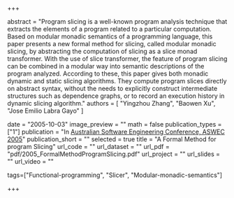 +++

abstract = "Program slicing is a well-known program analysis technique that extracts the elements of a program related to a particular computation. Based on modular monadic semantics of a programming language, this paper presents a new formal method for slicing, called modular monadic slicing, by abstracting the computation of slicing as a slice monad transformer. With the use of slice transformer, the feature of program slicing can be combined in a modular way into semantic descriptions of the program analyzed. According to these, this paper gives both monadic dynamic and static slicing algorithms. They compute program slices directly on abstract syntax, without the needs to explicitly construct intermediate structures such as dependence graphs, or to record an execution history in dynamic slicing algorithm." 
authors = [
 "Yingzhou Zhang",
 "Baowen Xu", 
 "Jose Emilio Labra Gayo"
 ]

date = "2005-10-03"
image_preview = ""
math = false
publication_types = ["1"]
publication = "In [Australian Software Engineering Conference, ASWEC 2005](http://aswec2005.itee.uq.edu.au/home.php)"
publication_short = ""
selected = true
title = "A Formal Method for program Slicing"
url_code = ""
url_dataset = ""
url_pdf = "pdf/2005_FormalMethodProgramSlicing.pdf"
url_project = ""
url_slides = ""
url_video = ""

tags=["Functional-programming", "Slicer", "Modular-monadic-semantics"]

+++


